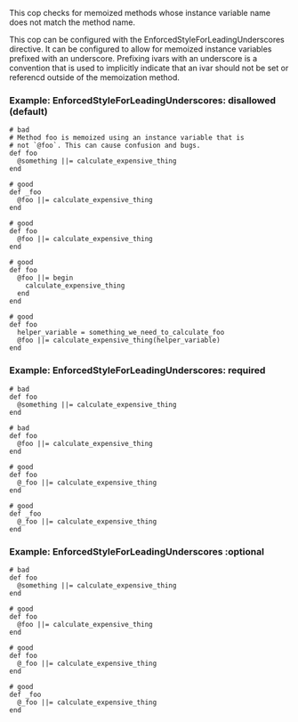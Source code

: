 This cop checks for memoized methods whose instance variable name
does not match the method name.

This cop can be configured with the EnforcedStyleForLeadingUnderscores
directive. It can be configured to allow for memoized instance variables
prefixed with an underscore. Prefixing ivars with an underscore is a
convention that is used to implicitly indicate that an ivar should not
be set or referencd outside of the memoization method.

### Example: EnforcedStyleForLeadingUnderscores: disallowed (default)
    # bad
    # Method foo is memoized using an instance variable that is
    # not `@foo`. This can cause confusion and bugs.
    def foo
      @something ||= calculate_expensive_thing
    end

    # good
    def _foo
      @foo ||= calculate_expensive_thing
    end

    # good
    def foo
      @foo ||= calculate_expensive_thing
    end

    # good
    def foo
      @foo ||= begin
        calculate_expensive_thing
      end
    end

    # good
    def foo
      helper_variable = something_we_need_to_calculate_foo
      @foo ||= calculate_expensive_thing(helper_variable)
    end

### Example: EnforcedStyleForLeadingUnderscores: required
    # bad
    def foo
      @something ||= calculate_expensive_thing
    end

    # bad
    def foo
      @foo ||= calculate_expensive_thing
    end

    # good
    def foo
      @_foo ||= calculate_expensive_thing
    end

    # good
    def _foo
      @_foo ||= calculate_expensive_thing
    end

### Example: EnforcedStyleForLeadingUnderscores :optional
    # bad
    def foo
      @something ||= calculate_expensive_thing
    end

    # good
    def foo
      @foo ||= calculate_expensive_thing
    end

    # good
    def foo
      @_foo ||= calculate_expensive_thing
    end

    # good
    def _foo
      @_foo ||= calculate_expensive_thing
    end